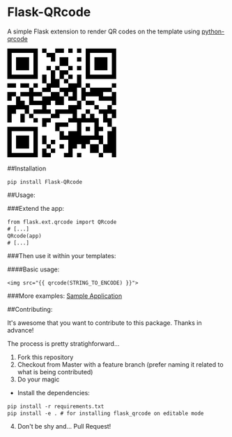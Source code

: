 Flask-QRcode
============

A simple Flask extension to render QR codes on the template using [python-qrcode](https://github.com/lincolnloop/python-qrcode)

![](QRcode.png)

##Installation
    
```
pip install Flask-QRcode
```

##Usage:

###Extend the app:

```
from flask.ext.qrcode import QRcode
# [...]
QRcode(app)
# [...]
```

###Then use it within your templates:

####Basic usage:

    <img src="{{ qrcode(STRING_TO_ENCODE) }}">
    
###More examples:
[Sample Application](https://github.com/AgnerIO/Flask-QRcode/tree/master/sample_application)

##Contributing:

It's awesome that you want to contribute to this package. Thanks in advance!

The process is pretty stratighforward...

1. Fork this repository
2. Checkout from Master with a feature branch (prefer naming it related to what is being contributed)
3. Do your magic
  * Install the dependencies:
  ```
  pip install -r requirements.txt
  pip install -e . # for installing flask_qrcode on editable mode
  ```
4. Don't be shy and... Pull Request!

